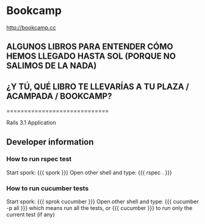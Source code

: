 # Bookcamp

http://bookcamp.cc

## ALGUNOS LIBROS PARA ENTENDER CÓMO HEMOS LLEGADO HASTA SOL (PORQUE NO SALIMOS DE LA NADA)

## ¿Y TÚ, QUÉ LIBRO TE LLEVARÍAS A TU PLAZA / ACAMPADA / BOOKCAMP?

=============================

Rails 3.1 Application

## Developer information

### How to run rspec test
Start spork:
{{{
spork
}}}
Open other shell and type:
{{{
rspec .
}}}

### How to run cucumber tests
Start spork:
{{{
sprok cucumber
}}}
Open other shell and type:
{{{
cucumber -p all
}}}
which means run all the tests, or
{{{
cucumber
}}}
to run only the current test (if any)

